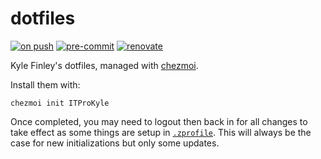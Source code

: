 # dotfiles

[![on push](https://github.com/ITProKyle/dotfiles/actions/workflows/on-push.yml/badge.svg)](https://github.com/ITProKyle/dotfiles/actions/workflows/on-push.yml)
[![pre-commit](https://img.shields.io/badge/pre--commit-enabled-brightgreen?logo=pre-commit)](https://github.com/pre-commit/pre-commit)
[![renovate](https://img.shields.io/badge/enabled-brightgreen?logo=renovatebot&logoColor=%2373afae&label=renovate)](https://developer.mend.io/)

Kyle Finley's dotfiles, managed with [chezmoi](https://www.chezmoi.io/).

Install them with:

```console
chezmoi init ITProKyle
```

Once completed, you may need to logout then back in for all changes to take effect as some things are setup in [`.zprofile`](./src/dot_zprofile).
This will always be the case for new initializations but only some updates.
